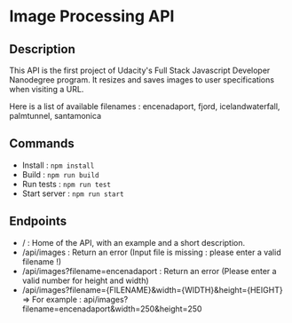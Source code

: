 # Image Processing API

## Description

This API is the first project of Udacity's Full Stack Javascript Developer Nanodegree program.
It resizes and saves images to user specifications when visiting a URL.

Here is a list of available filenames : encenadaport, fjord, icelandwaterfall, palmtunnel, santamonica

## Commands

- Install : `npm install `
- Build : `npm run build `
- Run tests : `npm run test `
- Start server : `npm run start `

## Endpoints

- / : Home of the API, with an example and a short description.
- /api/images : Return an error (Input file is missing : please enter a valid filename !)
- /api/images?filename=encenadaport : Return an error (Please enter a valid number for height and width)
- /api/images?filename={FILENAME}&width={WIDTH}&height={HEIGHT}
=> For example : api/images?filename=encenadaport&width=250&height=250

